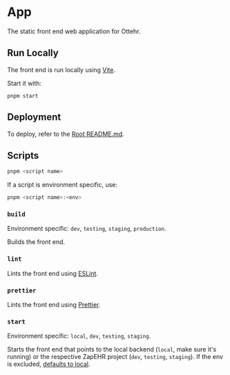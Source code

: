 # App

The static front end web application for Ottehr.

## Run Locally

The front end is run locally using [Vite](https://vitejs.dev/).

Start it with:

```[bash]
pnpm start
```

## Deployment

To deploy, refer to the [Root README.md](../../README.md).

## Scripts

```sh
pnpm <script name>
```

If a script is environment specific, use:

```sh
pnpm <script name>:<env>
```

### `build`

Environment specific: `dev`, `testing`, `staging`, `production`.

Builds the front end.

### `lint`

Lints the front end using [ESLint](https://eslint.org/).

### `prettier`

Lints the front end using [Prettier](https://prettier.io/).

### `start`

Environment specific: `local`, `dev`, `testing`, `staging`.

Starts the front end that points to the local backend (`local`, make sure it's running) or the respective ZapEHR project (`dev`, `testing`, `staging`). If the env is excluded, [defaults to local](#run-locally).
